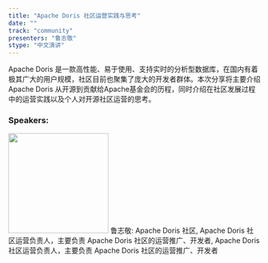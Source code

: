```yaml
---
title: "Apache Doris 社区运营实践与思考"
date: "" 
track: "community"
presenters: "鲁志敬"
stype: "中文演讲"
---
```

Apache Doris 是一款高性能、易于使用、支持实时的分析型数据库，在国内有着极其广大的用户规模，社区目前也聚集了庞大的开发者群体。本次分享将主要介绍 Apache Doris 从开源到贡献给Apache基金会的历程，同时介绍在社区发展过程中的运营实践以及个人对开源社区运营的思考。
 ### Speakers: 
 <img src="images/speaker/1082.png" width="200" />
 鲁志敬: Apache Doris 社区, Apache Doris 社区运营负责人，主要负责 Apache Doris 社区的运营推广、开发者, Apache Doris 社区运营负责人，主要负责 Apache Doris 社区的运营推广、开发者
 